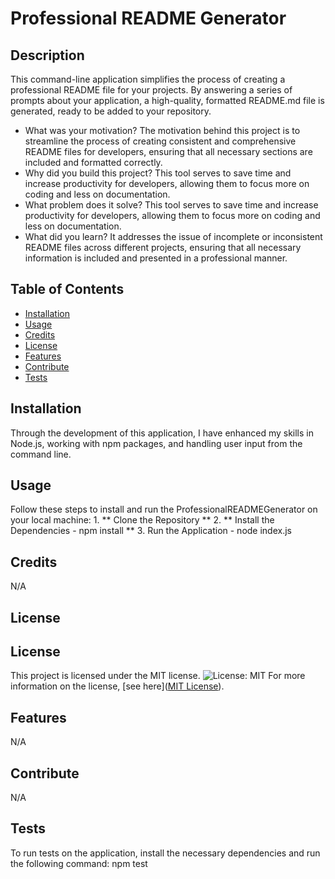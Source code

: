 # Professional README Generator

  ## Description
  This command-line application simplifies the process of creating a professional README file for your projects. By answering a series of prompts about your application, a high-quality, formatted README.md file is generated, ready to be added to your repository.
  
  - What was your motivation? The motivation behind this project is to streamline the process of creating consistent and comprehensive README files for developers, ensuring that all necessary sections are included and formatted correctly.
  - Why did you build this project? This tool serves to save time and increase productivity for developers, allowing them to focus more on coding and less on documentation.
  - What problem does it solve? This tool serves to save time and increase productivity for developers, allowing them to focus more on coding and less on documentation.
  - What did you learn? It addresses the issue of incomplete or inconsistent README files across different projects, ensuring that all necessary information is included and presented in a professional manner.
  
  ## Table of Contents
  - [Installation](#installation)
  - [Usage](#usage)
  - [Credits](#credits)
  - [License](#license)
  - [Features](#features)
  - [Contribute](#contribute)
  - [Tests](#tests)
  
  ## Installation
  Through the development of this application, I have enhanced my skills in Node.js, working with npm packages, and handling user input from the command line.
  
  ## Usage
  Follow these steps to install and run the ProfessionalREADMEGenerator on your local machine: 1. ** Clone the Repository ** 2. ** Install the Dependencies - npm install ** 3. Run the Application - node index.js
  
  ## Credits
  N/A
  
  ## License
  ## License
This project is licensed under the MIT license.
![License: MIT](https://img.shields.io/badge/License-MIT-yellow.svg)
For more information on the license, [see here]([MIT License](https://opensource.org/licenses/MIT)).

  
  ## Features
  N/A
  
  ## Contribute
  N/A
  
  ## Tests
  To run tests on the application, install the necessary dependencies and run the following command: npm test
